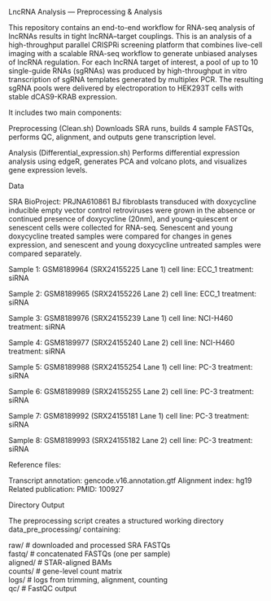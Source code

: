 LncRNA Analysis — Preprocessing & Analysis

This repository contains an end-to-end workflow for RNA-seq analysis of lncRNAs results in tight lncRNA–target couplings.
This is an analysis of a high-throughput parallel CRISPRi screening platform that combines live-cell imaging with a scalable
RNA-seq workflow to generate unbiased analyses of lncRNA regulation. For each lncRNA target of interest, a pool of up to 10 
single-guide RNAs (sgRNAs) was produced by high-throughput in vitro transcription of sgRNA templates generated by multiplex 
PCR. The resulting sgRNA pools were delivered by electroporation to HEK293T cells with stable dCAS9-KRAB expression. 

It includes two main components: 

Preprocessing (Clean.sh)
Downloads SRA runs, builds 4 sample FASTQs, performs QC, alignment, and outputs gene transcription level.

Analysis (Differential_expression.sh)
Performs differential expression analysis using edgeR, generates PCA and volcano plots, and visualizes gene expression levels.

Data

SRA BioProject: PRJNA610861 
BJ fibroblasts transduced with doxycycline inducible empty vector control retroviruses were grown in the absence
or continued presence of doxycycline (20nm), and young-quiescent or senescent cells were collected for RNA-seq. 
Senescent and young doxycycline treated samples were compared for changes in genes expression, and senescent and 
young doxycycline untreated samples were compared separately.

Sample 1: GSM8189964 (SRX24155225 Lane 1)
cell line: ECC_1
treatment: siRNA

Sample 2: GSM8189965 (SRX24155226 Lane 2)
cell line: ECC_1
treatment: siRNA

Sample 3: GSM8189976 (SRX24155239 Lane 1)
cell line: NCI-H460
treatment: siRNA

Sample 4: GSM8189977 (SRX24155240 Lane 2)
cell line: NCI-H460
treatment: siRNA

Sample 5: GSM8189988 (SRX24155254 Lane 1)
cell line: PC-3
treatment: siRNA

Sample 6: GSM8189989 (SRX24155255 Lane 2)
cell line: PC-3
treatment: siRNA

Sample 7: GSM8189992 (SRX24155181 Lane 1)
cell line: PC-3
treatment: siRNA

Sample 8: GSM8189993 (SRX24155182 Lane 2)
cell line: PC-3
treatment: siRNA

Reference files:

Transcript annotation: gencode.v16.annotation.gtf
Alignment index: hg19
Related publication:
PMID: 100927

Directory Output

The preprocessing script creates a structured working directory data_pre_processing/ containing:

raw/      # downloaded and processed SRA FASTQs  
fastq/    # concatenated FASTQs (one per sample)  
aligned/  # STAR-aligned BAMs  
counts/   # gene-level count matrix  
logs/     # logs from trimming, alignment, counting  
qc/       # FastQC output 
